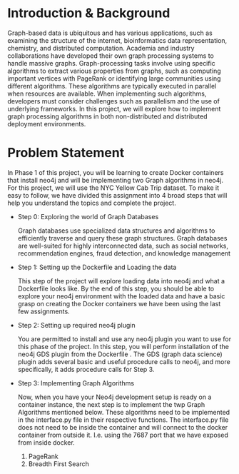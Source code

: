 # Introduction & Background

Graph-based data is ubiquitous and has various applications, such as examining the structure of the internet, bioinformatics data representation, chemistry, and distributed computation. Academia and industry collaborations have developed their own graph processing systems to handle massive graphs. Graph-processing tasks involve using specific algorithms to extract various properties from graphs, such as computing important vertices with PageRank or identifying large communities using different algorithms. These algorithms are typically executed in parallel when resources are available. When implementing such algorithms, developers must consider challenges such as parallelism and the use of underlying frameworks. In this project, we will explore how to implement graph processing algorithms in both non-distributed and distributed deployment environments.

# Problem Statement

In Phase 1 of this project, you will be learning to create Docker containers that install neo4j and will be implementing two Graph algorithms in neo4j. For this project, we will use the NYC Yellow Cab Trip dataset. To make it easy to follow, we have divided this assignment into 4 broad steps that will help you understand the topics and complete the project.

- Step 0: Exploring the world of Graph Databases

	Graph databases use specialized data structures and algorithms to efficiently traverse and query these graph structures. Graph databases are well-suited for highly interconnected data, such as social networks, recommendation engines, fraud detection, and knowledge management

- Step 1: Setting up the Dockerfile and Loading the data

	This step of the project will explore loading data into neo4j and what a Dockerfile looks like. By the end of this step, you should be able to explore your neo4j environment with the loaded data and have a basic grasp on creating the Docker containers we have been using the last few assignments.

- Step 2: Setting up required neo4j plugin

	You are permitted to install and use any neo4j plugin you want to use for this phase of the project. In this step, you will perform installation of the neo4j GDS plugin from the Dockerfile . The GDS (graph data science) plugin adds several basic and useful procedure calls to neo4j, and more specifically, it adds procedure calls for Step 3.

- Step 3: Implementing Graph Algorithms

	Now, when you have your Neo4j development setup is ready on a container instance, the next step is to implement the twp Graph Algorithms mentioned below. These algorithms need to be implemented in the interface.py file in their respective functions. The interface.py file does not need to be inside the container and will connect to the docker container from outside it. I.e. using the 7687 port that we have exposed from inside docker.

	1. PageRank
	2. Breadth First Search

